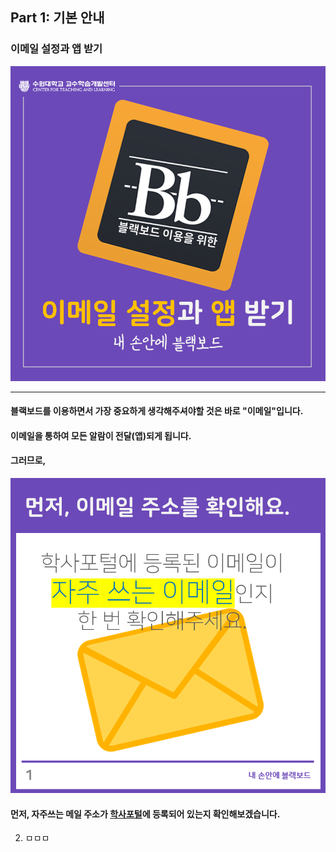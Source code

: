 ## Part 1: 기본 안내

### 이메일 설정과 앱 받기
![](/assets/슬라이드0.PNG)
<hr />


#### 블랙보드를 이용하면서 가장 중요하게 생각해주셔야할 것은 바로 "이메일"입니다.
#### 이메일을 통하여 모든 알람이 전달(앱)되게 됩니다.
#### 그러므로,
![](/assets/슬라이드1.PNG)



#### 먼저, 자주쓰는 메일 주소가 [학사포털](http://portal.suwon.ac.kr)에 등록되어 있는지 확인해보겠습니다.

  2. ㅁㅁㅁ
  
